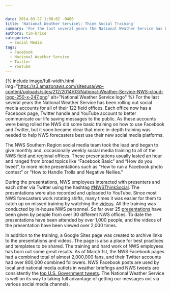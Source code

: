 ```yaml
---


date: 2014-03-27 1:00:02 -0400
title: 'National Weather Service\: Think Social Training'
summary: 'For the last several years the National Weather Service has been rolling out social media accounts for all of their 122 field offices. Each office now has a Facebook page, Twitter handle and YouTube account to better communicate our life saving messages to the public.&nbsp;As these accounts were being'
authors: tim-brice
categories:
  - Social Media
tags:
  - Facebook
  - National Weather Service
  - Twitter
  - YouTube
---
```


{% include image/full-width.html img="https://s3.amazonaws.com/sitesusa/wp-content/uploads/sites/212/2014/03/National-Weather-Service-NWS-cloud-logo-250-x-247.png" alt="National Weather Service logo" %}
For the last several years the National Weather Service has been rolling out social media accounts for all of their 122 field offices. Each office now has a Facebook page, Twitter handle and YouTube account to better communicate our life saving messages to the public. As these accounts were being rolled the NWS did some basic training on how to use Facebook and Twitter, but it soon became clear that more in-depth training was needed to help NWS forecasters best use their new social media platforms.

The NWS Southern Region social media team took the lead and began to give monthly and, occasionally weekly social media training to all of the NWS field and regional offices. These presentations usually lasted an hour and ranged from broad topics like “Facebook Basic” and “How do you tweet”, to more niche presentations such as “How to run a Facebook photo contest” or “How to Handle Trolls and Negative Nellies.”

During the presentations, NWS employees interacted with presenters and each other via Twitter using the hashtag [#NWSThinkSocial](https://twitter.com/search?q=%23%23NWSThinkSocial&src=typd). The presentations were also recorded and uploaded to YouTube. Since most NWS forecasters work rotating shifts, many times it was easier for them to catch up on missed training by watching the [videos](https://docs.google.com/a/gsa.gov/spreadsheet/ccc?key=0Agv4Epc567okdDlOdEJjM3dkM3VVZk84eWNNelA5OXc&usp=sharing#gid=0). All the training was conducted by in-house NWS personnel. So far over 25 [presentations](https://docs.google.com/a/gsa.gov/spreadsheet/pub?key=0Agv4Epc567okdDJNOFNTSHphU2lZR3hkclVUcFZ3WEE&output=html) have been given by people from over 30 different NWS offices. To date the presentations have been attended by over 1,000 people, and the videos of the presentation have been viewed over 2,000 times.

In addition to the training, a Google Sites page was created to archive links to the presentations and videos. The page is also a place for best practices and templates to be shared. The training and hard work of NWS employees has born out some great results. As of March 1st, the NWS Facebook pages had a combined total of almost 2,000,000 fans, and their Twitter accounts had over 800,000 combined followers. NWS Facebook posts are used by local and national media outlets in weather briefings and NWS tweets are consistently the [top U.S. Government tweets](http://shiningsea.measuredvoice.com/). The National Weather Service is well on its way to taking full advantage of getting our messages out via various social media channels.

&nbsp;

&nbsp;

&nbsp;